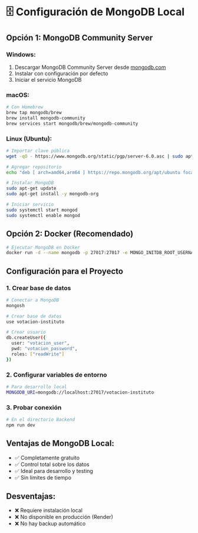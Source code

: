 # 🗄️ Configuración de MongoDB Local

## Opción 1: MongoDB Community Server

### Windows:
1. Descargar MongoDB Community Server desde [mongodb.com](https://www.mongodb.com/try/download/community)
2. Instalar con configuración por defecto
3. Iniciar el servicio MongoDB

### macOS:
```bash
# Con Homebrew
brew tap mongodb/brew
brew install mongodb-community
brew services start mongodb/brew/mongodb-community
```

### Linux (Ubuntu):
```bash
# Importar clave pública
wget -qO - https://www.mongodb.org/static/pgp/server-6.0.asc | sudo apt-key add -

# Agregar repositorio
echo "deb [ arch=amd64,arm64 ] https://repo.mongodb.org/apt/ubuntu focal/mongodb-org/6.0 multiverse" | sudo tee /etc/apt/sources.list.d/mongodb-org-6.0.list

# Instalar MongoDB
sudo apt-get update
sudo apt-get install -y mongodb-org

# Iniciar servicio
sudo systemctl start mongod
sudo systemctl enable mongod
```

## Opción 2: Docker (Recomendado)

```bash
# Ejecutar MongoDB en Docker
docker run -d --name mongodb -p 27017:27017 -e MONGO_INITDB_ROOT_USERNAME=admin -e MONGO_INITDB_ROOT_PASSWORD=password mongo:latest
```

## Configuración para el Proyecto

### 1. Crear base de datos
```bash
# Conectar a MongoDB
mongosh

# Crear base de datos
use votacion-instituto

# Crear usuario
db.createUser({
  user: "votacion_user",
  pwd: "votacion_password",
  roles: ["readWrite"]
})
```

### 2. Configurar variables de entorno
```bash
# Para desarrollo local
MONGODB_URI=mongodb://localhost:27017/votacion-instituto
```

### 3. Probar conexión
```bash
# En el directorio Backend
npm run dev
```

## Ventajas de MongoDB Local:
- ✅ Completamente gratuito
- ✅ Control total sobre los datos
- ✅ Ideal para desarrollo y testing
- ✅ Sin límites de tiempo

## Desventajas:
- ❌ Requiere instalación local
- ❌ No disponible en producción (Render)
- ❌ No hay backup automático
